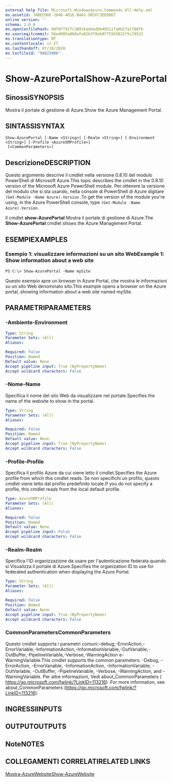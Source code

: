 ```yaml
---
external help file: Microsoft.WindowsAzure.Commands.dll-Help.xml
ms.assetid: 7ABEC06E-1046-401E-B4A1-902FC3EED867
online version: ''
schema: 2.0.0
ms.openlocfilehash: b0f0ff81fc38916adeedbb495117a8b27a1f88fb
ms.sourcegitcommit: 56ed085a868afa8263f8eb0f755b5822f5c29532
ms.translationtype: MT
ms.contentlocale: it-IT
ms.lasthandoff: 07/18/2020
ms.locfileid: "94023906"
---
```

# <span data-ttu-id="0334b-101">Show-AzurePortal</span><span class="sxs-lookup"><span data-stu-id="0334b-101">Show-AzurePortal</span></span>

## <span data-ttu-id="0334b-102">Sinossi</span><span class="sxs-lookup"><span data-stu-id="0334b-102">SYNOPSIS</span></span>
<span data-ttu-id="0334b-103">Mostra il portale di gestione di Azure.</span><span class="sxs-lookup"><span data-stu-id="0334b-103">Show the Azure Management Portal.</span></span>

## <span data-ttu-id="0334b-104">SINTASSI</span><span class="sxs-lookup"><span data-stu-id="0334b-104">SYNTAX</span></span>

```
Show-AzurePortal [-Name <String>] [-Realm <String>] [-Environment <String>] [-Profile <AzureSMProfile>]
 [<CommonParameters>]
```

## <span data-ttu-id="0334b-105">Descrizione</span><span class="sxs-lookup"><span data-stu-id="0334b-105">DESCRIPTION</span></span>
<span data-ttu-id="0334b-106">Questo argomento descrive il cmdlet nella versione 0.8.10 del modulo PowerShell di Microsoft Azure.</span><span class="sxs-lookup"><span data-stu-id="0334b-106">This topic describes the cmdlet in the 0.8.10 version of the Microsoft Azure PowerShell module.</span></span>
<span data-ttu-id="0334b-107">Per ottenere la versione del modulo che si sta usando, nella console di PowerShell di Azure digitare `(Get-Module -Name Azure).Version` .</span><span class="sxs-lookup"><span data-stu-id="0334b-107">To get the version of the module you're using, in the Azure PowerShell console, type `(Get-Module -Name Azure).Version`.</span></span>

<span data-ttu-id="0334b-108">Il cmdlet **show-AzurePortal** Mostra il portale di gestione di Azure.</span><span class="sxs-lookup"><span data-stu-id="0334b-108">The **Show-AzurePortal** cmdlet shows the Azure Management Portal.</span></span>

## <span data-ttu-id="0334b-109">ESEMPI</span><span class="sxs-lookup"><span data-stu-id="0334b-109">EXAMPLES</span></span>

### <span data-ttu-id="0334b-110">Esempio 1: visualizzare informazioni su un sito Web</span><span class="sxs-lookup"><span data-stu-id="0334b-110">Example 1: Show information about a web site</span></span>
```
PS C:\> Show-AzurePortal -Name mySite
```

<span data-ttu-id="0334b-111">Questo esempio apre un browser in Azure Portal, che mostra le informazioni su un sito Web denominato sito.</span><span class="sxs-lookup"><span data-stu-id="0334b-111">This example opens a browser on the Azure portal, showing information about a web site named mySite.</span></span>

## <span data-ttu-id="0334b-112">PARAMETRI</span><span class="sxs-lookup"><span data-stu-id="0334b-112">PARAMETERS</span></span>

### <span data-ttu-id="0334b-113">-Ambiente</span><span class="sxs-lookup"><span data-stu-id="0334b-113">-Environment</span></span>
```yaml
Type: String
Parameter Sets: (All)
Aliases: 

Required: False
Position: Named
Default value: None
Accept pipeline input: True (ByPropertyName)
Accept wildcard characters: False
```

### <span data-ttu-id="0334b-114">-Nome</span><span class="sxs-lookup"><span data-stu-id="0334b-114">-Name</span></span>
<span data-ttu-id="0334b-115">Specifica il nome del sito Web da visualizzare nel portale.</span><span class="sxs-lookup"><span data-stu-id="0334b-115">Specifies the name of the website to show in the portal.</span></span>

```yaml
Type: String
Parameter Sets: (All)
Aliases: 

Required: False
Position: Named
Default value: None
Accept pipeline input: True (ByPropertyName)
Accept wildcard characters: False
```

### <span data-ttu-id="0334b-116">-Profile</span><span class="sxs-lookup"><span data-stu-id="0334b-116">-Profile</span></span>
<span data-ttu-id="0334b-117">Specifica il profilo Azure da cui viene letto il cmdlet.</span><span class="sxs-lookup"><span data-stu-id="0334b-117">Specifies the Azure profile from which this cmdlet reads.</span></span>
<span data-ttu-id="0334b-118">Se non specifichi un profilo, questo cmdlet viene letto dal profilo predefinito locale.</span><span class="sxs-lookup"><span data-stu-id="0334b-118">If you do not specify a profile, this cmdlet reads from the local default profile.</span></span>

```yaml
Type: AzureSMProfile
Parameter Sets: (All)
Aliases: 

Required: False
Position: Named
Default value: None
Accept pipeline input: False
Accept wildcard characters: False
```

### <span data-ttu-id="0334b-119">-Realm</span><span class="sxs-lookup"><span data-stu-id="0334b-119">-Realm</span></span>
<span data-ttu-id="0334b-120">Specifica l'ID organizzazione da usare per l'autenticazione federata quando si Visualizza il portale di Azure.</span><span class="sxs-lookup"><span data-stu-id="0334b-120">Specifies the organization ID to use for federated authentication when displaying the Azure Portal.</span></span>

```yaml
Type: String
Parameter Sets: (All)
Aliases: 

Required: False
Position: Named
Default value: None
Accept pipeline input: True (ByPropertyName)
Accept wildcard characters: False
```

### <span data-ttu-id="0334b-121">CommonParameters</span><span class="sxs-lookup"><span data-stu-id="0334b-121">CommonParameters</span></span>
<span data-ttu-id="0334b-122">Questo cmdlet supporta i parametri comuni:-debug,-ErrorAction,-ErrorVariable,-InformationAction,-InformationVariable,-OutVariable,-OutBuffer,-PipelineVariable,-Verbose,-WarningAction e-WarningVariable.</span><span class="sxs-lookup"><span data-stu-id="0334b-122">This cmdlet supports the common parameters: -Debug, -ErrorAction, -ErrorVariable, -InformationAction, -InformationVariable, -OutVariable, -OutBuffer, -PipelineVariable, -Verbose, -WarningAction, and -WarningVariable.</span></span> <span data-ttu-id="0334b-123">Per altre informazioni, Vedi about_CommonParameters ( https://go.microsoft.com/fwlink/?LinkID=113216) .</span><span class="sxs-lookup"><span data-stu-id="0334b-123">For more information, see about_CommonParameters (https://go.microsoft.com/fwlink/?LinkID=113216).</span></span>

## <span data-ttu-id="0334b-124">INGRESSI</span><span class="sxs-lookup"><span data-stu-id="0334b-124">INPUTS</span></span>

## <span data-ttu-id="0334b-125">OUTPUT</span><span class="sxs-lookup"><span data-stu-id="0334b-125">OUTPUTS</span></span>

## <span data-ttu-id="0334b-126">Note</span><span class="sxs-lookup"><span data-stu-id="0334b-126">NOTES</span></span>

## <span data-ttu-id="0334b-127">COLLEGAMENTI CORRELATI</span><span class="sxs-lookup"><span data-stu-id="0334b-127">RELATED LINKS</span></span>

[<span data-ttu-id="0334b-128">Mostra-AzureWebsite</span><span class="sxs-lookup"><span data-stu-id="0334b-128">Show-AzureWebsite</span></span>](./Show-AzureWebsite.md)


